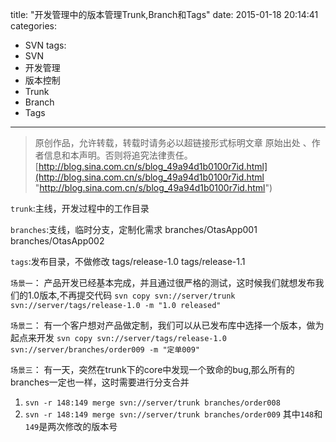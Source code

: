 title: "开发管理中的版本管理Trunk,Branch和Tags"
date: 2015-01-18 20:14:41
categories:
- SVN
tags:
- SVN
- 开发管理
- 版本控制
- Trunk
- Branch
- Tags
---
>原创作品，允许转载，转载时请务必以超链接形式标明文章 原始出处 、作者信息和本声明。否则将追究法律责任。
>[http://blog.sina.com.cn/s/blog_49a94d1b0100r7id.html](http://blog.sina.com.cn/s/blog_49a94d1b0100r7id.html "http://blog.sina.com.cn/s/blog_49a94d1b0100r7id.html")

`trunk`:主线，开发过程中的工作目录

`branches`:支线，临时分支，定制化需求
branches/OtasApp001
branches/OtasApp002

`tags`:发布目录，不做修改
tags/release-1.0
tags/release-1.1

`场景一`：
产品开发已经基本完成，并且通过很严格的测试，这时候我们就想发布我们的1.0版本,不再提交代码
`svn copy svn://server/trunk svn://server/tags/release-1.0 -m "1.0 released"`

`场景二`：
有一个客户想对产品做定制，我们可以从已发布库中选择一个版本，做为起点来开发
`svn copy svn://server/tags/release-1.0 svn://server/branches/order009 -m "定单009"`

`场景三`：
有一天，突然在trunk下的core中发现一个致命的bug,那么所有的branches一定也一样，这时需要进行分支合并
1. `svn -r 148:149 merge svn://server/trunk branches/order008`
2. `svn -r 148:149 merge svn://server/trunk branches/order009`
其中`148`和`149`是两次修改的版本号

